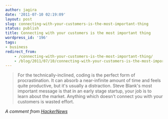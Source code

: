 ```yaml
---
author: jagira
date: '2011-07-10 02:19:09'
layout: post
slug: connecting-with-your-customers-is-the-most-important-thing
status: publish
title: Connecting with your customers is the most important thing
wordpress_id: '196'
tags:
- business
redirect_from:
    - /connecting-with-your-customers-is-the-most-important-thing/
    - /blog/2011/07/10/connecting-with-your-customers-is-the-most-important-thing/
---
```


>For the technically-inclined, coding is the perfect form of procrastination. It can absorb a near-infinite amount of time and feels quite productive, but it's usually a distraction. Steve Blank's most important message is that in an early stage startup, your job is to learn about the market. Anything which doesn't connect you with your customers is wasted effort.

*A comment from [HackerNews](http://news.ycombinator.com/item?id=2746179)*


